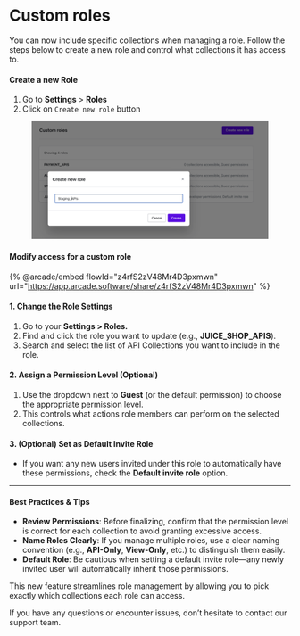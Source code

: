 # Custom roles

You can now include specific collections when managing a role. Follow the steps below to create a new role and control what collections it has access to.

#### Create a new Role

1. Go to **Settings** > **Roles**
2. Click on `Create new role` button

<figure><img src="../.gitbook/assets/image (27).png" alt=""><figcaption></figcaption></figure>

#### Modify access for a custom role

{% @arcade/embed flowId="z4rfS2zV48Mr4D3pxmwn" url="https://app.arcade.software/share/z4rfS2zV48Mr4D3pxmwn" %}

#### **1. Change the Role Settings**

1. Go to your **Settings > Roles.**
2. Find and click the role you want to update (e.g., **JUICE\_SHOP\_APIS**).
3. Search and select the list of API Collections you want to include in the role.

#### **2. Assign a Permission Level (Optional)**

1. Use the dropdown next to **Guest** (or the default permission) to choose the appropriate permission level.
2. This controls what actions role members can perform on the selected collections.&#x20;

#### **3. (Optional) Set as Default Invite Role**

* If you want any new users invited under this role to automatically have these permissions, check the **Default invite role** option.

***

#### **Best Practices & Tips**

* **Review Permissions**: Before finalizing, confirm that the permission level is correct for each collection to avoid granting excessive access.
* **Name Roles Clearly**: If you manage multiple roles, use a clear naming convention (e.g., **API-Only**, **View-Only**, etc.) to distinguish them easily.
* **Default Role**: Be cautious when setting a default invite role—any newly invited user will automatically inherit those permissions.

This new feature streamlines role management by allowing you to pick exactly which collections each role can access.&#x20;



If you have any questions or encounter issues, don’t hesitate to contact our support team.
